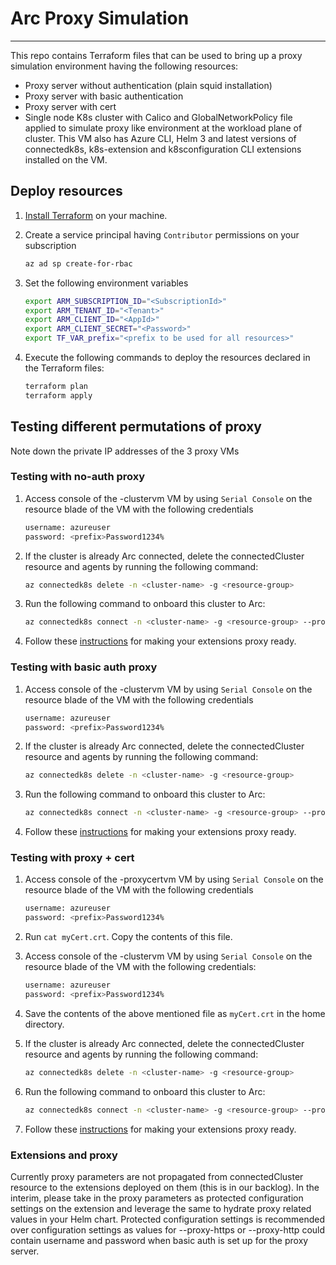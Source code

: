 # Arc Proxy Simulation

------

This repo contains Terraform files that can be used to bring up a proxy simulation environment having the following resources:

- Proxy server without authentication (plain squid installation)
- Proxy server with basic authentication
- Proxy server with cert
- Single node K8s cluster with Calico and GlobalNetworkPolicy file applied to simulate proxy like environment at the workload plane of cluster. This VM also has Azure CLI, Helm 3 and latest versions of connectedk8s, k8s-extension and k8sconfiguration CLI extensions installed on the VM.

## Deploy resources

1. [Install Terraform](https://learn.hashicorp.com/tutorials/terraform/install-cli?in=terraform/azure-get-started#install-terraform) on your machine.

2. Create a service principal having `Contributor` permissions on your subscription

    ```bash
    az ad sp create-for-rbac
    ```

3. Set the following environment variables

    ```bash
    export ARM_SUBSCRIPTION_ID="<SubscriptionId>"
    export ARM_TENANT_ID="<Tenant>"
    export ARM_CLIENT_ID="<AppId>"
    export ARM_CLIENT_SECRET="<Password>"
    export TF_VAR_prefix="<prefix to be used for all resources>"
    ```

4. Execute the following commands to deploy the resources declared in the Terraform files:

    ```bash
    terraform plan
    terraform apply
    ```

## Testing different permutations of proxy

Note down the private IP addresses of the 3 proxy VMs

### Testing with no-auth proxy

1. Access console of the <prefix>-clustervm VM by using `Serial Console` on the resource blade of the VM with the following credentials

    ```bash
    username: azureuser
    password: <prefix>Password1234%
    ```

2. If the cluster is already Arc connected, delete the connectedCluster resource and agents by running the following command:
  
    ```bash
    az connectedk8s delete -n <cluster-name> -g <resource-group>
    ```

3. Run the following command to onboard this cluster to Arc:

    ```bash
    az connectedk8s connect -n <cluster-name> -g <resource-group> --proxy-https https://<proxynoauth-ip-address>:3128 --proxy-http http://<proxynoauth-ip-address>:3128 --proxy-skip-range 10.96.0.0/16
    ```

4. Follow these [instructions](#extensions-and-proxy) for making your extensions proxy ready.

### Testing with basic auth proxy

1. Access console of the <prefix>-clustervm VM by using `Serial Console` on the resource blade of the VM with the following credentials

    ```bash
    username: azureuser
    password: <prefix>Password1234%
    ```

2. If the cluster is already Arc connected, delete the connectedCluster resource and agents by running the following command:
  
    ```bash
    az connectedk8s delete -n <cluster-name> -g <resource-group>
    ```

3. Run the following command to onboard this cluster to Arc:

    ```bash
    az connectedk8s connect -n <cluster-name> -g <resource-group> --proxy-https https://azureuser:<prefix>Password1234%@<proxybasic-ip-address>:3128 --proxy-http http://azureuser:<prefix>Password1234%@<proxybasic-ip-address>:3128 --proxy-skip-range 10.96.0.0/16
    ```

4. Follow these [instructions](#extensions-and-proxy) for making your extensions proxy ready.

### Testing with proxy + cert

1. Access console of the <prefix>-proxycertvm VM by using `Serial Console` on the resource blade of the VM with the following credentials

    ```bash
    username: azureuser
    password: <prefix>Password1234%
    ```

2. Run `cat myCert.crt`. Copy the contents of this file.
3. Access console of the <prefix>-clustervm VM by using `Serial Console` on the resource blade of the VM with the following credentials:

    ```bash
    username: azureuser
    password: <prefix>Password1234%
    ```

4. Save the contents of the above mentioned file as `myCert.crt` in the home directory.
5. If the cluster is already Arc connected, delete the connectedCluster resource and agents by running the following command:
  
    ```bash
    az connectedk8s delete -n <cluster-name> -g <resource-group>
    ```

6. Run the following command to onboard this cluster to Arc:

    ```bash
    az connectedk8s connect -n <cluster-name> -g <resource-group> --proxy-https https://<proxycert-ip-address>:3128 --proxy-http http://<proxycert-ip-address>:3128 --proxy-skip-range 10.96.0.0/16 --proxy-cert ./myCert.crt
    ```

7. Follow these [instructions](#extensions-and-proxy) for making your extensions proxy ready.

### Extensions and proxy

Currently proxy parameters are not propagated from connectedCluster resource to the extensions deployed on them (this is in our backlog). In the interim, please take in the proxy parameters as protected configuration settings on the extension and leverage the same to hydrate proxy related values in your Helm chart. Protected configuration settings is recommended over configuration settings as values for --proxy-https or --proxy-http could contain username and password when basic auth is set up for the proxy server.

